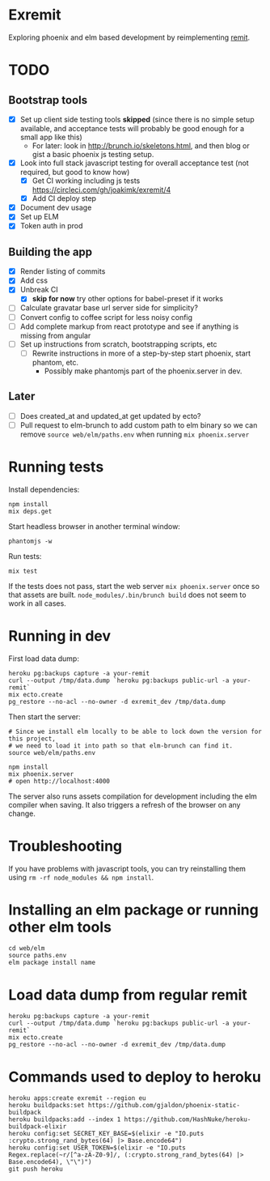 # Exremit

Exploring phoenix and elm based development by reimplementing [remit](github.com/henrik/remit).

# TODO

## Bootstrap tools

* [x] Set up client side testing tools **skipped** (since there is no simple setup available, and acceptance tests will probably be good enough for a small app like this)
  * For later: look in http://brunch.io/skeletons.html, and then blog or gist a basic phoenix js testing setup.
* [x] Look into full stack javascript testing for overall acceptance test (not required, but good to know how)
  * [x] Get CI working including js tests https://circleci.com/gh/joakimk/exremit/4
  * [x] Add CI deploy step
* [x] Document dev usage
* [x] Set up ELM
* [x] Token auth in prod

## Building the app

* [x] Render listing of commits
* [x] Add css
* [x] Unbreak CI
  * [x] **skip for now** try other options for babel-preset if it works
* [ ] Calculate gravatar base url server side for simplicity?
* [ ] Convert config to coffee script for less noisy config
* [ ] Add complete markup from react prototype and see if anything is missing from angular
* [ ] Set up instructions from scratch, bootstrapping scripts, etc
  * [ ] Rewrite instructions in more of a step-by-step start phoenix, start phantom, etc.
    - Possibly make phantomjs part of the phoenix.server in dev.

## Later

* [ ] Does created\_at and updated\_at get updated by ecto?
* [ ] Pull request to elm-brunch to add custom path to elm binary so we can remove `source web/elm/paths.env` when running `mix phoenix.server`

# Running tests

Install dependencies:

    npm install
    mix deps.get

Start headless browser in another terminal window:

    phantomjs -w

Run tests:

    mix test

If the tests does not pass, start the web server `mix phoenix.server` once so that assets are built. `node_modules/.bin/brunch build` does not seem to work in all cases.

# Running in dev

First load data dump:

    heroku pg:backups capture -a your-remit
    curl --output /tmp/data.dump `heroku pg:backups public-url -a your-remit`
    mix ecto.create
    pg_restore --no-acl --no-owner -d exremit_dev /tmp/data.dump

Then start the server:

    # Since we install elm locally to be able to lock down the version for this project,
    # we need to load it into path so that elm-brunch can find it.
    source web/elm/paths.env

    npm install
    mix phoenix.server
    # open http://localhost:4000

The server also runs assets compilation for development including the elm compiler when saving. It also triggers a refresh of the browser on any change.

# Troubleshooting

If you have problems with javascript tools, you can try reinstalling them using `rm -rf node_modules && npm install`.

# Installing an elm package or running other elm tools

    cd web/elm
    source paths.env
    elm package install name

# Load data dump from regular remit

    heroku pg:backups capture -a your-remit
    curl --output /tmp/data.dump `heroku pg:backups public-url -a your-remit`
    mix ecto.create
    pg_restore --no-acl --no-owner -d exremit_dev /tmp/data.dump

# Commands used to deploy to heroku

    heroku apps:create exremit --region eu
    heroku buildpacks:set https://github.com/gjaldon/phoenix-static-buildpack
    heroku buildpacks:add --index 1 https://github.com/HashNuke/heroku-buildpack-elixir
    heroku config:set SECRET_KEY_BASE=$(elixir -e "IO.puts :crypto.strong_rand_bytes(64) |> Base.encode64")
    heroku config:set USER_TOKEN=$(elixir -e "IO.puts Regex.replace(~r/[^a-zA-Z0-9]/, (:crypto.strong_rand_bytes(64) |> Base.encode64), \"\")")
    git push heroku
